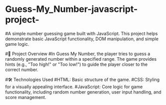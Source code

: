 # Guess-My_Number-javascript-project-

#A simple number guessing game built with JavaScript. This project helps demonstrate basic JavaScript functionality, DOM manipulation, and simple game logic.

#🚀 Project Overview
#In Guess My Number, the player tries to guess a randomly generated number within a specified range. The game provides hints   (e.g., "Too high!" or "Too low!") to guide the player closer to the correct number.

#🛠️ Technologies Used
#HTML: Basic structure of the game.
#CSS: Styling for a visually appealing interface.
#JavaScript: Core logic for game functionality, including random number generation, user input handling, and score management.
